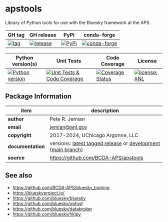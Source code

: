 # apstools

Library of Python tools for use with the Bluesky framework at the APS.

GH tag | GH release | PyPI | conda-forge
--- | --- | --- | ---
[![tag](https://img.shields.io/github/tag/BCDA-APS/apstools.svg)](https://github.com/BCDA-APS/apstools/tags) | [![release](https://img.shields.io/github/release/BCDA-APS/apstools.svg)](https://github.com/BCDA-APS/apstools/releases) | [![PyPi](https://img.shields.io/pypi/v/apstools.svg)](https://pypi.python.org/pypi/apstools) | [![conda-forge](https://img.shields.io/conda/vn/conda-forge/apstools)](https://anaconda.org/conda-forge/apstools)

Python version(s) | Unit Tests | Code Coverage | License
--- | --- | --- | ---
[![Python version](https://img.shields.io/pypi/pyversions/apstools.svg)](https://pypi.python.org/pypi/apstools) | [![Unit Tests & Code Coverage](https://github.com/BCDA-APS/apstools/actions/workflows/code.yml/badge.svg)](https://github.com/BCDA-APS/apstools/actions/workflows/code.yml) | [![Coverage Status](https://coveralls.io/repos/github/BCDA-APS/apstools/badge.svg?branch=main)](https://coveralls.io/github/BCDA-APS/apstools?branch=main) | [![license: ANL](https://img.shields.io/badge/license-ANL-brightgreen)](/LICENSE.txt)


## Package Information

item              | description
------------------|--------------------------------
**author**        | Pete R. Jemian
**email**         | jemian@anl.gov
**copyright**     | 2017-2024, UChicago Argonne, LLC
**documentation** | versions: [latest tagged release](https://bcda-aps.github.io/apstools/latest/) or [development (main branch)](https://bcda-aps.github.io/apstools/dev/)
**source**        | https://github.com/BCDA-APS/apstools


## See also

* https://github.com/BCDA-APS/bluesky_training
* https://blueskyproject.io/
* https://github.com/bluesky/bluesky
* https://github.com/bluesky/ophyd
* https://github.com/bluesky/databroker
* https://github.com/bluesky/hklpy
